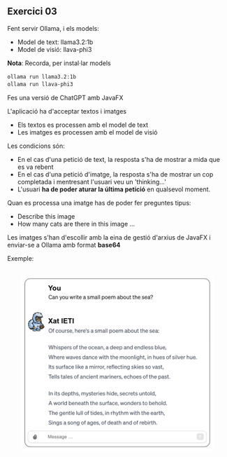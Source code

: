 ## Exercici 03

Fent servir Ollama, i els models:

- Model de text: llama3.2:1b
- Model de visió: llava-phi3

**Nota**: Recorda, per instal·lar models
```bash
ollama run llama3.2:1b
ollama run llava-phi3
```

Fes una versió de ChatGPT amb JavaFX

L'aplicació ha d'acceptar textos i imatges

- Els textos es processen amb el model de text
- Les imatges es processen amb el model de visió

Les condicions són:

- En el cas d'una petició de text, la resposta s'ha de mostrar a mida que es va rebent
- En el cas d'una petició d'imatge, la resposta s'ha de mostrar un cop completada i mentresant l'usuari veu un 'thinking...'
- L'usuari **ha de poder aturar la última petició** en qualsevol moment.

Quan es processa una imatge has de poder fer preguntes tipus: 

- Describe this image
- How many cats are there in this image
...

Les imatges s'han d'escollir amb la eina de gestió d'arxius de JavaFX i enviar-se a Ollama amb format **base64**

Exemple:

<br/>
<center><img src="./assets/xatIeti.png" style="max-height: 400px" alt="">
<br/></center>
<br/>
<br/>
